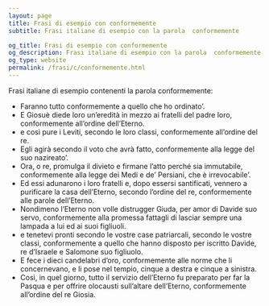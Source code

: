 ```yaml
---
layout: page
title: Frasi di esempio con conformemente 
subtitle: Frasi italiane di esempio con la parola  conformemente

og_title: Frasi di esempio con conformemente 
og_description: Frasi italiane di esempio con la parola  conformemente
og_type: website
permalink: /frasi/c/conformemente.html
---
```


Frasi italiane di esempio contenenti la parola conformemente:


- Faranno tutto conformemente a quello che ho ordinato’.
- E Giosuè diede loro un’eredità in mezzo ai fratelli del padre loro, conformemente all’ordine dell’Eterno.
- e così pure i Leviti, secondo le loro classi, conformemente all’ordine del re.
- Egli agirà secondo il voto che avrà fatto, conformemente alla legge del suo nazireato’.
- Ora, o re, promulga il divieto e firmane l’atto perché sia immutabile, conformemente alla legge dei Medi e de’ Persiani, che è irrevocabile’.
- Ed essi adunarono i loro fratelli e, dopo essersi santificati, vennero a purificare la casa dell’Eterno, secondo l’ordine del re, conformemente alle parole dell’Eterno.
- Nondimeno l’Eterno non volle distrugger Giuda, per amor di Davide suo servo, conformemente alla promessa fattagli di lasciar sempre una lampada a lui ed ai suoi figliuoli.
- e tenetevi pronti secondo le vostre case patriarcali, secondo le vostre classi, conformemente a quello che hanno disposto per iscritto Davide, re d’Israele e Salomone suo figliuolo.
- E fece i dieci candelabri d’oro, conformemente alle norme che li concernevano, e li pose nel tempio, cinque a destra e cinque a sinistra.
- Così, in quel giorno, tutto il servizio dell’Eterno fu preparato per far la Pasqua e per offrire olocausti sull’altare dell’Eterno, conformemente all’ordine del re Giosia.
